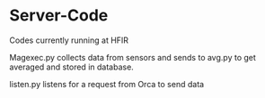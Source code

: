 # Server-Code
Codes currently running at HFIR

Magexec.py collects data from sensors and sends to avg.py to get averaged and stored in database.

listen.py listens for a request from Orca to send data


